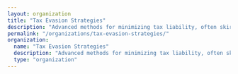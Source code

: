 ```yaml
---
layout: organization
title: "Tax Evasion Strategies"
description: "Advanced methods for minimizing tax liability, often skirting legality and ethics."
permalink: "/organizations/tax-evasion-strategies/"
organization:
  name: "Tax Evasion Strategies"
  description: "Advanced methods for minimizing tax liability, often skirting legality and ethics."
  type: "organization"
---
```


